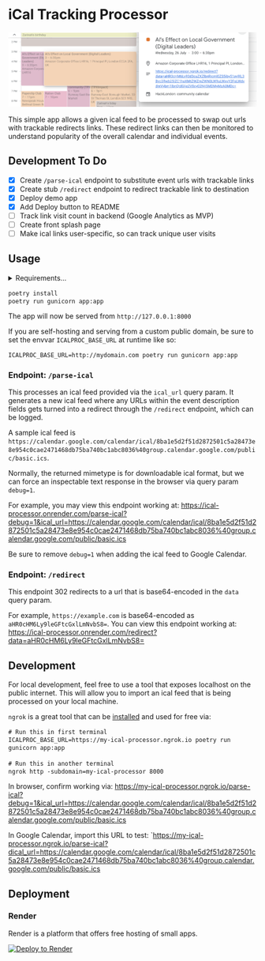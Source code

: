 # iCal Tracking Processor

![](/screenshot.png)

This simple app allows a given ical feed to be processed to swap out urls with trackable redirects links. These redirect links can then be monitored to understand popularity of the overall calendar and individual events.

## Development To Do

- [x] Create `/parse-ical` endpoint to substitute event urls with trackable links
- [x] Create stub `/redirect` endpoint to redirect trackable link to destination
- [x] Deploy demo app
- [x] Add Deploy button to README
- [ ] Track link visit count in backend (Google Analytics as MVP)
- [ ] Create front splash page
- [ ] Make ical links user-specific, so can track unique user visits

## Usage

<details>
<summary>Requirements...</summary>

- Python 3.10+
  - `pyenv` can help with this. ([Installation][pyenv-install])
- `poetry` Python package manager ([Installation][poetry-install])

   [pyenv-install]: https://github.com/pyenv/pyenv#installation
   [poetry-install]: https://python-poetry.org/docs/#installation

</details>

```
poetry install
poetry run gunicorn app:app
```

The app will now be served from `http://127.0.0.1:8000`

If you are self-hosting and serving from a custom public domain, be sure to set the envvar `ICALPROC_BASE_URL` at runtime like so:

```
ICALPROC_BASE_URL=http://mydomain.com poetry run gunicorn app:app
```

### Endpoint: `/parse-ical`

This processes an ical feed provided via the `ical_url` query param. It generates a new ical feed where any URLs within the event description fields gets turned into a redirect through the `/redirect` endpoint, which can be logged.

A sample ical feed is `https://calendar.google.com/calendar/ical/8ba1e5d2f51d2872501c5a28473e8e954c0cae2471468db75ba740bc1abc8036%40group.calendar.google.com/public/basic.ics`.

Normally, the returned mimetype is for downloadable ical format, but we can force an inspectable text response in the browser via query param `debug=1`.

For example, you may view this endpoint working at:
https://ical-processor.onrender.com/parse-ical?debug=1&ical_url=https://calendar.google.com/calendar/ical/8ba1e5d2f51d2872501c5a28473e8e954c0cae2471468db75ba740bc1abc8036%40group.calendar.google.com/public/basic.ics

Be sure to remove `debug=1` when adding the ical feed to Google Calendar.

### Endpoint: `/redirect`

This endpoint 302 redirects to a url that is base64-encoded in the `data` query param.

For example, `https://example.com` is base64-encoded as `aHR0cHM6Ly9leGFtcGxlLmNvbS8=`. You can view this endpoint working at:
https://ical-processor.onrender.com/redirect?data=aHR0cHM6Ly9leGFtcGxlLmNvbS8=

## Development

For local development, feel free to use a tool that exposes localhost on the public internet. This will allow you to import an ical feed that is being processed on your local machine.

`ngrok` is a great tool that can be [installed](https://ngrok.com/download) and used for free via:

```
# Run this in first terminal
ICALPROC_BASE_URL=https://my-ical-processor.ngrok.io poetry run gunicorn app:app

# Run this in another terminal
ngrok http -subdomain=my-ical-processor 8000
```

In browser, confirm working via: https://my-ical-processor.ngrok.io/parse-ical?debug=1&ical_url=https://calendar.google.com/calendar/ical/8ba1e5d2f51d2872501c5a28473e8e954c0cae2471468db75ba740bc1abc8036%40group.calendar.google.com/public/basic.ics

In Google Calendar, import this URL to test: `https://my-ical-processor.ngrok.io/parse-ical?dical_url=https://calendar.google.com/calendar/ical/8ba1e5d2f51d2872501c5a28473e8e954c0cae2471468db75ba740bc1abc8036%40group.calendar.google.com/public/basic.ics

## Deployment

### Render

Render is a platform that offers free hosting of small apps.

[![Deploy to Render](https://render.com/images/deploy-to-render-button.svg)](https://render.com/deploy?repo=https://github.com/patcon/ical-processor)
